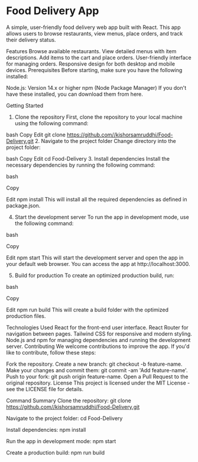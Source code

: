 # Food Delivery App
A simple, user-friendly food delivery web app built with React. This app allows users to browse restaurants, view menus, place orders, and track their delivery status.

Features
Browse available restaurants.
View detailed menus with item descriptions.
Add items to the cart and place orders.
User-friendly interface for managing orders.
Responsive design for both desktop and mobile devices.
Prerequisites
Before starting, make sure you have the following installed:

Node.js: Version 14.x or higher
npm (Node Package Manager)
If you don't have these installed, you can download them from here.

Getting Started
1. Clone the repository
First, clone the repository to your local machine using the following command:

bash
Copy
Edit
git clone https://github.com//kishorsamruddhi/Food-Delivery.git
2. Navigate to the project folder
Change directory into the project folder:

bash
Copy
Edit
cd Food-Delivery
3. Install dependencies
Install the necessary dependencies by running the following command:

bash

Copy

Edit
npm install
This will install all the required dependencies as defined in package.json.

4. Start the development server
To run the app in development mode, use the following command:

bash

Copy

Edit
npm start
This will start the development server and open the app in your default web browser. You can access the app at http://localhost:3000.

5. Build for production
To create an optimized production build, run:

bash

Copy

Edit
npm run build
This will create a build folder with the optimized production files.

Technologies Used
React for the front-end user interface.
React Router for navigation between pages.
Tailwind CSS for responsive and modern styling.
Node.js and npm for managing dependencies and running the development server.
Contributing
We welcome contributions to improve the app. If you'd like to contribute, follow these steps:

Fork the repository.
Create a new branch: git checkout -b feature-name.
Make your changes and commit them: git commit -am 'Add feature-name'.
Push to your fork: git push origin feature-name.
Open a Pull Request to the original repository.
License
This project is licensed under the MIT License - see the LICENSE file for details.

Command Summary
Clone the repository:
git clone https://github.com//kishorsamruddhi/Food-Delivery.git

Navigate to the project folder:
cd Food-Delivery

Install dependencies:
npm install

Run the app in development mode:
npm start

Create a production build:
npm run build
